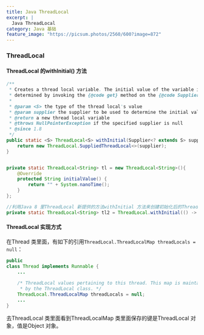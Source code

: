 ```yaml
---
title: Java ThreadLocal
excerpt: |
  Java ThreadLocal
category: Java 基础
feature_image: "https://picsum.photos/2560/600?image=872"
---
```

### ThreadLocal

#### ThreadLocal 的withInitial() 方法 

```java
/**
 * Creates a thread local variable. The initial value of the variable is
 * determined by invoking the {@code get} method on the {@code Supplier}.
 *
 * @param <S> the type of the thread local's value
 * @param supplier the supplier to be used to determine the initial value
 * @return a new thread local variable
 * @throws NullPointerException if the specified supplier is null
 * @since 1.8
 */
public static <S> ThreadLocal<S> withInitial(Supplier<? extends S> supplier) {
    return new ThreadLocal.SuppliedThreadLocal<>(supplier);
}


private static ThreadLocal<String> tl = new ThreadLocal<String>(){
    @Override
    protected String initialValue() {
        return "" + System.nanoTime();
    }
};

//利用Java 8 里ThreadLocal 新提供的方法withInitial 方法来创建初始化后的ThreadLocal，与上面这个创建的对象是相等的
private static ThreadLocal<String> tl2 = ThreadLocal.withInitial(() -> "" + System.nanoTime());
```

#### ThreadLocal 实现方式

在Thread 类里面，有如下的引用`ThreadLocal.ThreadLocalMap threadLocals = null`：

```java
public
class Thread implements Runnable {
	...
	
    /* ThreadLocal values pertaining to this thread. This map is maintained
     * by the ThreadLocal class. */
    ThreadLocal.ThreadLocalMap threadLocals = null;
	...
}
```

去ThreadLocal 类里面看到ThreadLocalMap 类里面保存的键是ThreadLocal 对象，值是Object 对象。
